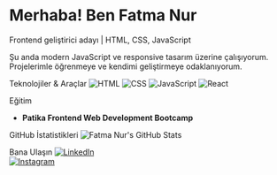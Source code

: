 #  Merhaba! Ben Fatma Nur

 Frontend geliştirici adayı | HTML, CSS, JavaScript

Şu anda modern JavaScript ve responsive tasarım üzerine çalışıyorum. Projelerimle öğrenmeye ve kendimi geliştirmeye odaklanıyorum.  



Teknolojiler & Araçlar
![HTML](https://img.shields.io/badge/HTML5-E34F26?logo=html5&style=for-the-badge)
![CSS](https://img.shields.io/badge/CSS3-1572B6?logo=css3&style=for-the-badge)
![JavaScript](https://img.shields.io/badge/JavaScript-F7DF1E?logo=javascript&style=for-the-badge)
![React](https://img.shields.io/badge/React-61DAFB?logo=react&style=for-the-badge)



Eğitim
- **Patika Frontend Web Development Bootcamp**  



GitHub İstatistikleri
![Fatma Nur's GitHub Stats](https://github-readme-stats.vercel.app/api?username=fnuryigit&show_icons=true&theme=radical)



Bana Ulaşın
[![LinkedIn](https://img.shields.io/badge/LinkedIn-0A66C2?logo=linkedin&style=for-the-badge)](https://www.linkedin.com/in/fatmanuryiğit//)  
[![Instagram](https://img.shields.io/badge/Instagram-E4405F?logo=instagram&style=for-the-badge)](https://www.instagram.com/fnuryigit/)  


